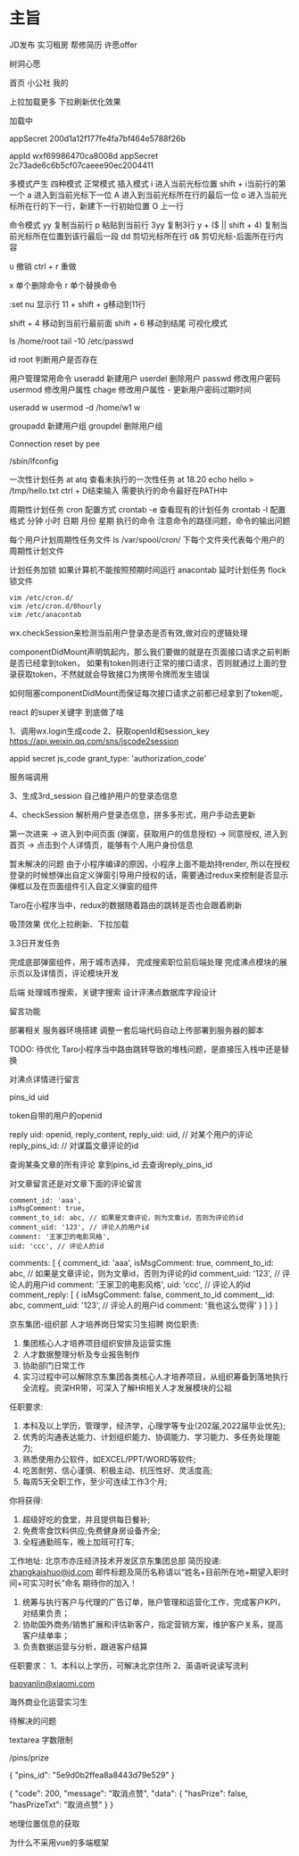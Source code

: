 # 主旨

JD发布
实习租房
帮修简历
许愿offer

树洞心愿

首页
小公社
我的

上拉加载更多
下拉刷新优化效果

加载中

appSecret  200d1a12f177fe4fa7bf464e5788f26b

appId wxf69986470ca8008d
appSecret 2c73ade6c6b5cf07caeee90ec2004411

多模式产生
四种模式
正常模式
插入模式
i 进入当前光标位置
shift + i当前行的第一个
a 进入到当前光标下一位
A 进入到当前光标所在行的最后一位
o 进入当前光标所在行的下一行，新建下一行初始位置
O 上一行

命令模式
yy 复制当前行
p 粘贴到当前行
3yy 复制3行
y + ($ || shift + 4) 复制当前光标所在位置到该行最后一段
dd 剪切光标所在行
d& 剪切光标-后面所在行内容

u 撤销 
ctrl + r 重做

x 单个删除命令
r 单个替换命令

:set nu 显示行
11 + shift + g移动到11行

shift + 4 移动到当前行最前面
shift + 6 移动到结尾
可视化模式


ls /home/root
tail -10  /etc/passwd

id root 判断用户是否存在

用户管理常用命令
useradd 新建用户
userdel 删除用户
passwd 修改用户密码
usermod 修改用户属性
chage 修改用户属性 - 更新用户密码过期时间

useradd w
usermod -d /home/w1 w

groupadd 新建用户组
groupdel 删除用户组


 Connection reset by pee

/sbin/ifconfig

一次性计划任务 at
atq 查看未执行的一次性任务
at 18.20
echo hello > /tmp/hello.txt
ctrl + D结束输入
需要执行的命令最好在PATH中


周期性计划任务 cron
配置方式 crontab -e
查看现有的计划任务
crontab -l
配置格式
分钟 小时 日期 月份 星期 执行的命令
注意命令的路径问题，命令的输出问题

每个用户计划周期性任务文件
ls /var/spool/cron/ 下每个文件夹代表每个用户的周期性计划文件

计划任务加锁
如果计算机不能按照预期时间运行
anacontab 延时计划任务
flock 锁文件

```bash
vim /etc/cron.d/ 
vim /etc/cron.d/0hourly
vim /etc/anacontab

```


wx.checkSession来检测当前用户登录态是否有效,做对应的逻辑处理

componentDidMount声明筑起内，那么我们要做的就是在页面接口请求之前判断是否已经拿到token，
如果有token则进行正常的接口请求，否则就通过上面的登录获取token，不然就就会导致接口为携带令牌而发生错误


如何阻塞componentDidMount而保证每次接口请求之前都已经拿到了token呢，

react 的super关键字 到底做了啥

1、调用wx.login生成code
2、获取openId和session_key
https://api.weixin.qq.com/sns/jscode2session

appid
secret
js_code
grant_type: 'authorization_code'

服务端调用

3、生成3rd_session 自己维护用户的登录态信息

4、checkSession
解析用户登录态信息，拼多多形式，用户手动去更新

第一次进来 
-> 进入到中间页面 (弹窗，获取用户的信息授权) 
-> 同意授权, 进入到首页
-> 点击到个人详情页，能够有个人用户身份信息


暂未解决的问题
由于小程序编译的原因，小程序上面不能劫持render, 所以在授权登录的时候想弹出自定义弹窗引导用户授权的话，需要通过redux来控制是否显示弹框以及在页面组件引入自定义弹窗的组件

Taro在小程序当中，redux的数据随着路由的跳转是否也会跟着刷新

吸顶效果
优化上拉刷新、下拉加载

3.3日开发任务

完成底部弹窗组件，用于城市选择，
完成搜索职位前后端处理
完成沸点模块的展示页以及详情页，评论模块开发

后端
处理城市搜索，关键字搜索
设计评沸点数据库字段设计

留言功能

部署相关
服务器环境搭建
调整一套后端代码自动上传部署到服务器的脚本


TODO: 待优化
Taro小程序当中路由跳转导致的堆栈问题，是直接压入栈中还是替换


对沸点详情进行留言

pins_id
uid


token自带的用户的openid

reply
  uid: openid,
  reply_content,
  reply_uid: uid, // 对某个用户的评论
  reply_pins_id: // 对谋篇文章评论的id

查询某条文章的所有评论
  拿到pins_id 去查询reply_pins_id


对文章留言还是对文章下面的评论留言

    comment_id: 'aaa',
    isMsgComment: true,
    comment_to_id: abc, // 如果是文章评论，则为文章id，否则为评论的id
    comment_uid: '123', // 评论人的用户id
    comment: '王家卫的电影风格',
    uid: 'ccc', // 评论人的id

comments: [
  {
    comment_id: 'aaa',
    isMsgComment: true,
    comment_to_id: abc, // 如果是文章评论，则为文章id，否则为评论的id
    comment_uid: '123', // 评论人的用户id
    comment: '王家卫的电影风格',
    uid: 'ccc', // 评论人的id
    comment_reply: [
      {
        isMsgComment: false,
        comment_to_id
        comment__id: abc,
        comment_uid: '123', // 评论人的用户id
        comment: '我也这么觉得'
      }
    ]
  }
]

京东集团-组织部  人才培养岗日常实习生招聘
岗位职责:
1. 集团核心人才培养项目组织安排及运营实施
2. 人才数据整理分析及专业报告制作
3. 协助部门日常工作
4. 实习过程中可以解除京东集团各类核心人才培养项目，从组织筹备到落地执行全流程。资深HR带，可深入了解HR相关人才发展模块的公祖

任职要求:
1. 本科及以上学历，管理学，经济学，心理学等专业(202届,2022届毕业优先);
2. 优秀的沟通表达能力、计划组织能力、协调能力、学习能力、多任务处理能力;
3. 熟悉使用办公软件，如EXCEL/PPT/WORD等软件;
4. 吃苦耐劳、信心谨慎、积极主动、抗压性好、灵活度高;
5. 每周5天全职工作，至少可连续工作3个月;

你将获得:
1. 超级好吃的食堂，并且提供每日餐补;
2. 免费零食饮料供应;免费健身房设备齐全;
3. 全程通勤班车，晚上加班可打车;

工作地址:
北京市亦庄经济技术开发区京东集团总部
简历投递: zhangkaishuo@jd.com
邮件标题及简历名称请以“姓名+目前所在地+期望入职时间+可实习时长”命名
期待你的加入！


1. 统筹与执行客户与代理的广告订单，账户管理和运营化工作，完成客户KPI，对结果负责；
2. 协助国外商务/销售扩展和评估新客户，指定营销方案，维护客户关系，提高客户续单率；
3. 负责数据运营与分析，跟进客户结算

任职要求：
1、本科以上学历，可解决北京住所
2、英语听说读写流利

baoyanlin@xiaomi.com

海外商业化运营实习生


待解决的问题

textarea 字数限制


/pins/prize 

{
	"pins_id": "5e9d0b2ffea8a8443d79e529"
}

{
    "code": 200,
    "message": "取消点赞",
    "data": {
        "hasPrize": false,
        "hasPrizeTxt": "取消点赞"
    }
}

地理位置信息的获取

为什么不采用vue的多端框架

